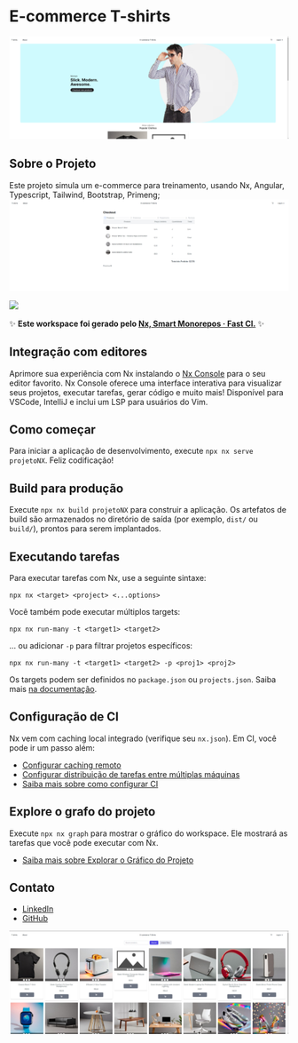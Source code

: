 # E-commerce T-shirts 

![Print2](https://github.com/vitorcbs/projetoECommerce/blob/master/Captura%20de%20tela%202024-06-20%20150131.png) 

## Sobre o Projeto

Este projeto simula um e-commerce para treinamento, usando Nx, Angular, Typescript, Tailwind, Bootstrap, Primeng;
![Print2](https://github.com/vitorcbs/projetoECommerce/blob/master/dasdsadsa.png) 

<a alt="Nx logo" href="https://nx.dev" target="_blank" rel="noreferrer"><img src="https://raw.githubusercontent.com/nrwl/nx/master/images/nx-logo.png" width="45"></a>

✨ **Este workspace foi gerado pelo [Nx, Smart Monorepos · Fast CI.](https://nx.dev)** ✨

## Integração com editores

Aprimore sua experiência com Nx instalando o [Nx Console](https://nx.dev/nx-console) para o seu editor favorito. Nx Console oferece uma interface interativa para visualizar seus projetos, executar tarefas, gerar código e muito mais! Disponível para VSCode, IntelliJ e inclui um LSP para usuários do Vim.

## Como começar

Para iniciar a aplicação de desenvolvimento, execute `npx nx serve projetoNX`. Feliz codificação!

## Build para produção

Execute `npx nx build projetoNX` para construir a aplicação. Os artefatos de build são armazenados no diretório de saída (por exemplo, `dist/` ou `build/`), prontos para serem implantados.

## Executando tarefas

Para executar tarefas com Nx, use a seguinte sintaxe:

```
npx nx <target> <project> <...options>
```

Você também pode executar múltiplos targets:

```
npx nx run-many -t <target1> <target2>
```

... ou adicionar `-p` para filtrar projetos específicos:

```
npx nx run-many -t <target1> <target2> -p <proj1> <proj2>
```

Os targets podem ser definidos no `package.json` ou `projects.json`. Saiba mais [na documentação](https://nx.dev/features/run-tasks).

## Configuração de CI

Nx vem com caching local integrado (verifique seu `nx.json`). Em CI, você pode ir um passo além:

- [Configurar caching remoto](https://nx.dev/features/share-your-cache)
- [Configurar distribuição de tarefas entre múltiplas máquinas](https://nx.dev/nx-cloud/features/distribute-task-execution)
- [Saiba mais sobre como configurar CI](https://nx.dev/recipes/ci)

## Explore o grafo do projeto

Execute `npx nx graph` para mostrar o gráfico do workspace.
Ele mostrará as tarefas que você pode executar com Nx.

- [Saiba mais sobre Explorar o Gráfico do Projeto](https://nx.dev/core-features/explore-graph)

## Contato

- [LinkedIn](https://www.linkedin.com/seu-perfil)
- [GitHub](https://github.com/seu-username)

![Print2](https://github.com/vitorcbs/projetoECommerce/blob/master/111111.png)
